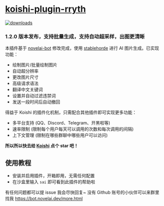 # [koishi-plugin-rryth](https://github.com/MirrorCY/koishi-rryth)

[![downloads](https://img.shields.io/npm/dm/koishi-plugin-rryth?style=flat-square)](https://www.npmjs.com/package/koishi-plugin-rryth) 

### 1.2.0 版本发布，支持批量生成，支持自动超采样，出图更清晰

本插件基于 [novelai-bot](https://github.com/koishijs/novelai-bot) 修改完成，使用 [stablehorde](https://stablehorde.net/) 进行 AI 图片生成。已实现功能：

- 绘制图片/批量绘制图片
- 自动超分辨率
- 更改图片尺寸
- 高级请求语法
- 翻译中文关键词
- 设置并自动过滤违禁词
- 发送一段时间后自动撤回

得益于 Koishi 的插件化机制，只需配合其他插件即可实现更多功能：

- 多平台支持 (QQ、Discord、Telegram、开黑啦等)
- 速率限制 (限制每个用户每天可以调用的次数和每次调用的间隔)
- 上下文管理 (限制在哪些群聊中哪些用户可以访问)

**所以所以快去给 [Koishi](https://github.com/koishijs/koishi) 点个 star 吧！**

## 使用教程

- 安装并启用插件，开箱即用，无需任何配置
- 在沙盒里输入 `sai` 即可看到此插件的帮助啦

有任何问题都可以提 issue 我会尽快回复~
没有 Github 账号的小伙伴可以来群里找我 https://bot.novelai.dev/more.html
